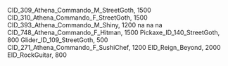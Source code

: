 CID_309_Athena_Commando_M_StreetGoth, 1500
CID_310_Athena_Commando_F_StreetGoth, 1500
CID_393_Athena_Commando_M_Shiny, 1200
na
na
na
CID_748_Athena_Commando_F_Hitman, 1500
Pickaxe_ID_140_StreetGoth, 800
Glider_ID_109_StreetGoth, 500
CID_271_Athena_Commando_F_SushiChef, 1200
EID_Reign_Beyond, 2000
EID_RockGuitar, 800